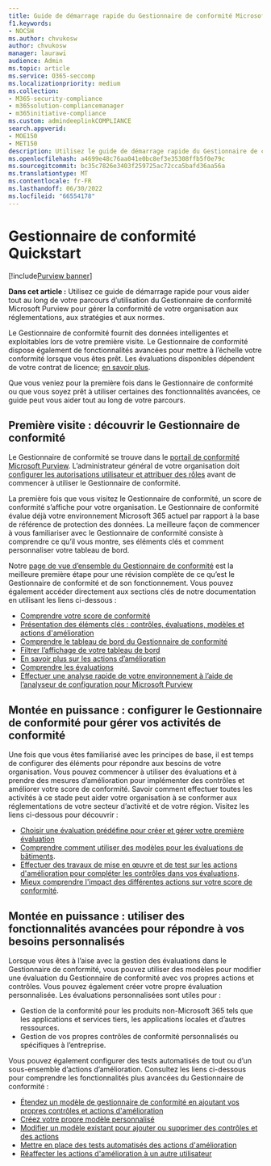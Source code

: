 ```yaml
---
title: Guide de démarrage rapide du Gestionnaire de conformité Microsoft Purview
f1.keywords:
- NOCSH
ms.author: chvukosw
author: chvukosw
manager: laurawi
audience: Admin
ms.topic: article
ms.service: O365-seccomp
ms.localizationpriority: medium
ms.collection:
- M365-security-compliance
- m365solution-compliancemanager
- m365initiative-compliance
ms.custom: admindeeplinkCOMPLIANCE
search.appverid:
- MOE150
- MET150
description: Utilisez le guide de démarrage rapide du Gestionnaire de conformité pour vous aider tout au long de votre parcours de compréhension, de configuration et d’utilisation du Gestionnaire de conformité.
ms.openlocfilehash: a4699e48c76aa041e0bc8ef3e35308ffb5f0e79c
ms.sourcegitcommit: bc35c7826e3403f259725ac72cca5bafd36aa56a
ms.translationtype: MT
ms.contentlocale: fr-FR
ms.lasthandoff: 06/30/2022
ms.locfileid: "66554178"
---
```

# <a name="compliance-manager-quickstart"></a>Gestionnaire de conformité Quickstart

[!include[Purview banner](../includes/purview-rebrand-banner.md)]

**Dans cet article :** Utilisez ce guide de démarrage rapide pour vous aider tout au long de votre parcours d’utilisation du Gestionnaire de conformité Microsoft Purview pour gérer la conformité de votre organisation aux réglementations, aux stratégies et aux normes.

Le Gestionnaire de conformité fournit des données intelligentes et exploitables lors de votre première visite. Le Gestionnaire de conformité dispose également de fonctionnalités avancées pour mettre à l’échelle votre conformité lorsque vous êtes prêt. Les évaluations disponibles dépendent de votre contrat de licence; [en savoir plus](/office365/servicedescriptions/microsoft-365-service-descriptions/microsoft-365-tenantlevel-services-licensing-guidance/microsoft-365-security-compliance-licensing-guidance).

Que vous veniez pour la première fois dans le Gestionnaire de conformité ou que vous soyez prêt à utiliser certaines des fonctionnalités avancées, ce guide peut vous aider tout au long de votre parcours.

## <a name="first-visit-get-to-know-compliance-manager"></a>Première visite : découvrir le Gestionnaire de conformité

Le Gestionnaire de conformité se trouve dans le <a href="https://go.microsoft.com/fwlink/p/?linkid=2077149" target="_blank">portail de conformité Microsoft Purview</a>. L’administrateur général de votre organisation doit [configurer les autorisations utilisateur et attribuer des rôles](compliance-manager-setup.md#set-user-permissions-and-assign-roles) avant de commencer à utiliser le Gestionnaire de conformité.

La première fois que vous visitez le Gestionnaire de conformité, un score de conformité s’affiche pour votre organisation. Le Gestionnaire de conformité évalue déjà votre environnement Microsoft 365 actuel par rapport à la base de référence de protection des données. La meilleure façon de commencer à vous familiariser avec le Gestionnaire de conformité consiste à comprendre ce qu’il vous montre, ses éléments clés et comment personnaliser votre tableau de bord.

Notre [page de vue d’ensemble du Gestionnaire de conformité](compliance-manager.md) est la meilleure première étape pour une révision complète de ce qu’est le Gestionnaire de conformité et de son fonctionnement. Vous pouvez également accéder directement aux sections clés de notre documentation en utilisant les liens ci-dessous :

- [Comprendre votre score de conformité](compliance-manager.md#understanding-your-compliance-score)
- [Présentation des éléments clés : contrôles, évaluations, modèles et actions d'amélioration](compliance-manager.md#key-elements-controls-assessments-templates-improvement-actions)
- [Comprendre le tableau de bord du Gestionnaire de conformité](compliance-manager-setup.md#understand-the-compliance-manager-dashboard)
- [Filtrer l’affichage de votre tableau de bord](compliance-manager-setup.md#filtering-your-dashboard-view)
- [En savoir plus sur les actions d’amélioration](compliance-manager-setup.md#improvement-actions-page)
- [Comprendre les évaluations](compliance-manager.md#assessments)
- [Effectuer une analyse rapide de votre environnement à l’aide de l’analyseur de configuration pour Microsoft Purview](compliance-manager-mcca.md)

## <a name="ramping-up-configure-compliance-manager-to-manage-your-compliance-activities"></a>Montée en puissance : configurer le Gestionnaire de conformité pour gérer vos activités de conformité

Une fois que vous êtes familiarisé avec les principes de base, il est temps de configurer des éléments pour répondre aux besoins de votre organisation. Vous pouvez commencer à utiliser des évaluations et à prendre des mesures d’amélioration pour implémenter des contrôles et améliorer votre score de conformité. Savoir comment effectuer toutes les activités à ce stade peut aider votre organisation à se conformer aux réglementations de votre secteur d’activité et de votre région. Visitez les liens ci-dessous pour découvrir :

- [Choisir une évaluation prédéfine pour créer et gérer votre première évaluation](compliance-manager-assessments.md)
- [Comprendre comment utiliser des modèles pour les évaluations de bâtiments](compliance-manager-templates.md).
- [Effectuer des travaux de mise en œuvre et de test sur les actions d'amélioration pour compléter les contrôles dans vos évaluations](compliance-manager-improvement-actions.md).
- [Mieux comprendre l'impact des différentes actions sur votre score de conformité](compliance-score-calculation.md).

## <a name="scaling-up-use-advanced-functionality-to-meet-your-custom-needs"></a>Montée en puissance : utiliser des fonctionnalités avancées pour répondre à vos besoins personnalisés

Lorsque vous êtes à l’aise avec la gestion des évaluations dans le Gestionnaire de conformité, vous pouvez utiliser des modèles pour modifier une évaluation du Gestionnaire de conformité avec vos propres actions et contrôles. Vous pouvez également créer votre propre évaluation personnalisée. Les évaluations personnalisées sont utiles pour :

- Gestion de la conformité pour les produits non-Microsoft 365 tels que les applications et services tiers, les applications locales et d’autres ressources.
- Gestion de vos propres contrôles de conformité personnalisés ou spécifiques à l’entreprise.

Vous pouvez également configurer des tests automatisés de tout ou d’un sous-ensemble d’actions d’amélioration. Consultez les liens ci-dessous pour comprendre les fonctionnalités plus avancées du Gestionnaire de conformité :

- [Étendez un modèle de gestionnaire de conformité en ajoutant vos propres contrôles et actions d'amélioration](compliance-manager-templates-extend.md)
- [Créez votre propre modèle personnalisé](compliance-manager-templates-create.md)
- [Modifier un modèle existant pour ajouter ou supprimer des contrôles et des actions](compliance-manager-templates-modify.md)
- [Mettre en place des tests automatisés des actions d'amélioration](compliance-manager-setup.md#set-up-automated-testing)
- [Réaffecter les actions d'amélioration à un autre utilisateur](compliance-manager-setup.md#reassign-improvement-actions-to-another-user)
